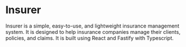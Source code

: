 # Insurer

Insurer is a simple, easy-to-use, and lightweight insurance management system. 
It is designed to help insurance companies manage their clients, policies, and claims. 
It is built using React and Fastify with Typescript.